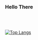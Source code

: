 ### Hello There 

<br>
<br>

[![Top Langs](https://github-readme-stats.vercel.app/api/top-langs/?username=lothllann&layout=compact&theme=synthwave)](https://github.com/anuraghazra/github-readme-stats)

